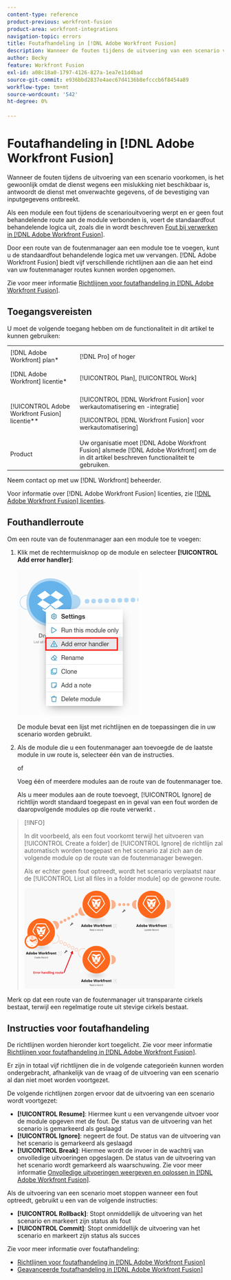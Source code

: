```yaml
---
content-type: reference
product-previous: workfront-fusion
product-area: workfront-integrations
navigation-topic: errors
title: Foutafhandeling in [!DNL Adobe Workfront Fusion]
description: Wanneer de fouten tijdens de uitvoering van een scenario voorkomen, is het gewoonlijk omdat de dienst wegens een mislukking niet beschikbaar is, antwoordt de dienst met onverwachte gegevens, of de bevestiging van inputgegevens ontbreekt.
author: Becky
feature: Workfront Fusion
exl-id: a08c18a0-1797-4126-827a-1ea7e11d4bad
source-git-commit: e936bbd2837e4aec67d4136b8efcccb6f8454a89
workflow-type: tm+mt
source-wordcount: '542'
ht-degree: 0%

---
```


# Foutafhandeling in [!DNL Adobe Workfront Fusion]

Wanneer de fouten tijdens de uitvoering van een scenario voorkomen, is het gewoonlijk omdat de dienst wegens een mislukking niet beschikbaar is, antwoordt de dienst met onverwachte gegevens, of de bevestiging van inputgegevens ontbreekt.

Als een module een fout tijdens de scenariouitvoering werpt en er geen fout behandelende route aan de module verbonden is, voert de standaardfout behandelende logica uit, zoals die in wordt beschreven [Fout bij verwerken in [!DNL Adobe Workfront Fusion]](../../workfront-fusion/errors/error-processing.md).

Door een route van de foutenmanager aan een module toe te voegen, kunt u de standaardfout behandelende logica met uw vervangen. [!DNL Adobe Workfront Fusion] biedt vijf verschillende richtlijnen aan die aan het eind van uw foutenmanager routes kunnen worden opgenomen.

Zie voor meer informatie [Richtlijnen voor foutafhandeling in [!DNL Adobe Workfront Fusion]](../../workfront-fusion/errors/directives-for-error-handling.md).

## Toegangsvereisten

U moet de volgende toegang hebben om de functionaliteit in dit artikel te kunnen gebruiken:

<table style="table-layout:auto">
 <col> 
 <col> 
 <tbody> 
  <tr> 
   <td role="rowheader">[!DNL Adobe Workfront] plan*</td> 
   <td> <p>[!DNL Pro] of hoger</p> </td> 
  </tr> 
  <tr data-mc-conditions=""> 
   <td role="rowheader">[!DNL Adobe Workfront] licentie*</td> 
   <td> <p>[!UICONTROL Plan], [!UICONTROL Work]</p> </td> 
  </tr> 
  <tr> 
   <td role="rowheader">[!UICONTROL Adobe Workfront Fusion] licentie**</td> 
   <td> <p>[!UICONTROL [!DNL Workfront Fusion] voor werkautomatisering en -integratie] </p><p>[!UICONTROL [!DNL Workfront Fusion] voor werkautomatisering]</p>  </td> 
  </tr> 
  <tr> 
   <td role="rowheader">Product</td> 
   <td>Uw organisatie moet [!DNL Adobe Workfront Fusion] alsmede [!DNL Adobe Workfront] om de in dit artikel beschreven functionaliteit te gebruiken.</td> 
  </tr> 
 </tbody> 
</table>

Neem contact op met uw [!DNL Workfront] beheerder.

Voor informatie over [!DNL Adobe Workfront Fusion] licenties, zie [[!DNL Adobe Workfront Fusion] licenties](../../workfront-fusion/get-started/license-automation-vs-integration.md).

## Fouthandlerroute

Om een route van de foutenmanager aan een module toe te voegen:

1. Klik met de rechtermuisknop op de module en selecteer **[!UICONTROL Add error handler]**:

   ![](assets/error-handler-route.png)

   De module bevat een lijst met richtlijnen en de toepassingen die in uw scenario worden gebruikt.

1. Als de module die u een foutenmanager aan toevoegde de de laatste module in uw route is, selecteer één van de instructies.

   of

   Voeg één of meerdere modules aan de route van de foutenmanager toe.

   Als u meer modules aan de route toevoegt, [!UICONTROL Ignore] de richtlijn wordt standaard toegepast en in geval van een fout worden de daaropvolgende modules op die route verwerkt .


>[!INFO]
>
>In dit voorbeeld, als een fout voorkomt terwijl het uitvoeren van [!UICONTROL Create a folder] de [!UICONTROL Ignore] de richtlijn zal automatisch worden toegepast en het scenario zal zich aan de volgende module op de route van de foutenmanager bewegen.
>
>Als er echter geen fout optreedt, wordt het scenario verplaatst naar de [!UICONTROL List all files in a folder module] op de gewone route.
>
>![](assets/if-there-is-no-error-350x234.png)

Merk op dat een route van de foutenmanager uit transparante cirkels bestaat, terwijl een regelmatige route uit stevige cirkels bestaat.

## Instructies voor foutafhandeling

De richtlijnen worden hieronder kort toegelicht. Zie voor meer informatie [Richtlijnen voor foutafhandeling in [!DNL Adobe Workfront Fusion]](../../workfront-fusion/errors/directives-for-error-handling.md).

Er zijn in totaal vijf richtlijnen die in de volgende categorieën kunnen worden ondergebracht, afhankelijk van de vraag of de uitvoering van een scenario al dan niet moet worden voortgezet.

De volgende richtlijnen zorgen ervoor dat de uitvoering van een scenario wordt voortgezet:

* **[!UICONTROL Resume]**: Hiermee kunt u een vervangende uitvoer voor de module opgeven met de fout. De status van de uitvoering van het scenario is gemarkeerd als geslaagd
* **[!UICONTROL Ignore]**: negeert de fout. De status van de uitvoering van het scenario is gemarkeerd als geslaagd
* **[!UICONTROL Break]**: Hiermee wordt de invoer in de wachtrij van onvolledige uitvoeringen opgeslagen. De status van de uitvoering van het scenario wordt gemarkeerd als waarschuwing. Zie voor meer informatie [Onvolledige uitvoeringen weergeven en oplossen in [!DNL Adobe Workfront Fusion]](../../workfront-fusion/scenarios/view-and-resolve-incomplete-executions.md).

Als de uitvoering van een scenario moet stoppen wanneer een fout optreedt, gebruikt u een van de volgende instructies:

* **[!UICONTROL Rollback]**: Stopt onmiddellijk de uitvoering van het scenario en markeert zijn status als fout
* **[!UICONTROL Commit]**: Stopt onmiddellijk de uitvoering van het scenario en markeert zijn status als succes

Zie voor meer informatie over foutafhandeling:

* [Richtlijnen voor foutafhandeling in [!DNL Adobe Workfront Fusion]](../../workfront-fusion/errors/directives-for-error-handling.md)
* [Geavanceerde foutafhandeling in [!DNL Adobe Workfront Fusion]](../../workfront-fusion/errors/advanced-error-handling.md)